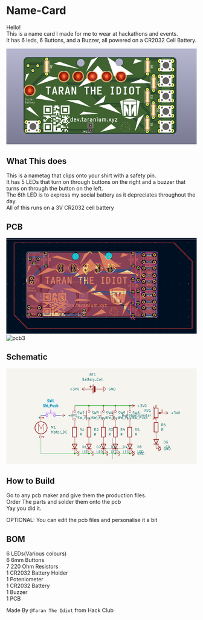 # Name-Card

Hello!\
This is a name card I made for me to wear at hackathons and events.\
It has 6 leds, 6 Buttons, and a Buzzer, all powered on a CR2032 Cell Battery.

![pcb3](Assets/pcb3d.png)

## What This does

This is a nametag that clips onto your shirt with a safety pin.\
It has 5 LEDs that turn on through buttons on the right and a buzzer that turns on through the button on the left.\
The 6th LED is to express my social battery as it depreciates throughout the day.\
All of this runs on a 3V CR2032 cell battery

## PCB

![pcb](Assets/pcb2.png)\
![pcb3](Assets/png3d.png)

## Schematic

![schm](Assets/schm.png)

## How to Build

Go to any pcb maker and give them the production files.\
Order The parts and solder them onto the pcb\
Yay you did it.

OPTIONAL: You can edit the pcb files and personalise it a bit

## BOM

6 LEDs(Various colours)\
6 6mm Buttons\
7 220 Ohm Resistors\
1 CR2032 Battery Holder\
1 Poteniometer\
1 CR2032 Battery\
1 Buzzer\
1 PCB

Made By `@Taran The Idiot` from Hack Club


